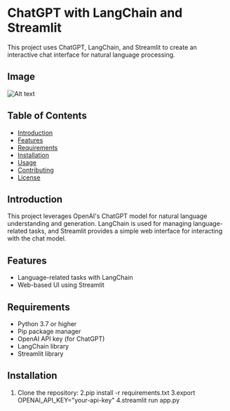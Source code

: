# ChatGPT with LangChain and Streamlit

This project uses ChatGPT, LangChain, and Streamlit to create an interactive chat interface for natural language processing.

## Image
![Alt text]("https://github.com/JaswanthSudha/ChatGpt_LangChain/raw/main/img.png")


## Table of Contents

- [Introduction](#introduction)
- [Features](#features)
- [Requirements](#requirements)
- [Installation](#installation)
- [Usage](#usage)
- [Contributing](#contributing)
- [License](#license)

## Introduction

This project leverages OpenAI's ChatGPT model for natural language understanding and generation. LangChain is used for managing language-related tasks, and Streamlit provides a simple web interface for interacting with the chat model.

## Features
- Language-related tasks with LangChain
- Web-based UI using Streamlit

## Requirements

- Python 3.7 or higher
- Pip package manager
- OpenAI API key (for ChatGPT)
- LangChain library
- Streamlit library

## Installation

1. Clone the repository:
2.pip install -r requirements.txt
3.export OPENAI_API_KEY="your-api-key"
4.streamlit run app.py

